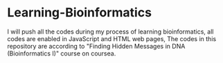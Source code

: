 # Learning-Bioinformatics
I will push all the codes during my process of learning bioinformatics, all codes are enabled in JavaScript and HTML web pages, 
The codes in this repository are according to "Finding Hidden Messages in DNA (Bioinformatics I)" course on coursea. 
